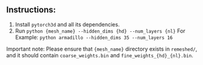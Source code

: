 ## Instructions:

1. Install `pytorch3d` and all its dependencies.
2. Run `python {mesh_name} --hidden_dims {hd} --num_layers {nl}`
   For Example: `python armadillo --hidden_dims 35 --num_layers 16`

Important note: Please ensure that `{mesh_name}` directory exists in `remeshed/`, and it should contain `coarse_weights.bin` and `fine_weights_{hd}_{nl}.bin`.
